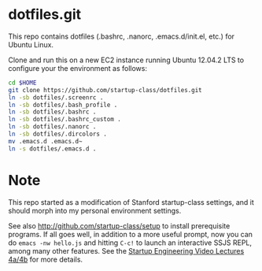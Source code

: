 dotfiles.git
============
This repo contains dotfiles (.bashrc, .nanorc, .emacs.d/init.el, etc.) for Ubuntu Linux.

Clone and run this on a new EC2 instance running Ubuntu 12.04.2 LTS to
configure your the environment as follows:

```sh
cd $HOME
git clone https://github.com/startup-class/dotfiles.git
ln -sb dotfiles/.screenrc .
ln -sb dotfiles/.bash_profile .
ln -sb dotfiles/.bashrc .
ln -sb dotfiles/.bashrc_custom .
ln -sb dotfiles/.nanorc .
ln -sb dotfiles/.dircolors .
mv .emacs.d .emacs.d~
ln -s dotfiles/.emacs.d .
```

Note
====
This repo started as a modification of Stanford startup-class settings, and it should morph into my personal environment settings.

See also http://github.com/startup-class/setup to install prerequisite
programs. If all goes well, in addition to a more useful prompt, now you can
do `emacs -nw hello.js` and hitting `C-c!` to launch an interactive SSJS
REPL, among many other features. See the
[Startup Engineering Video Lectures 4a/4b](https://class.coursera.org/startup-001/lecture/index)
for more details.